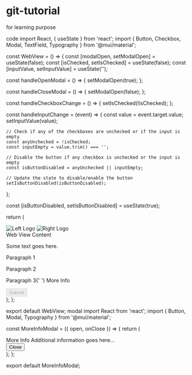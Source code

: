 # git-tutorial
for learning purpose

code 
import React, { useState } from 'react';
import { Button, Checkbox, Modal, TextField, Typography } from '@mui/material';

const WebView = () => {
  const [modalOpen, setModalOpen] = useState(false);
  const [isChecked, setIsChecked] = useState(false);
  const [inputValue, setInputValue] = useState('');

  const handleOpenModal = () => {
    setModalOpen(true);
  };

  const handleCloseModal = () => {
    setModalOpen(false);
  };

  const handleCheckboxChange = () => {
    setIsChecked(!isChecked);
  };

  const handleInputChange = (event) => {
    const value = event.target.value;
    setInputValue(value);

    // Check if any of the checkboxes are unchecked or if the input is empty
    const anyUnchecked = !isChecked;
    const inputEmpty = value.trim() === '';

    // Disable the button if any checkbox is unchecked or the input is empty
    const isButtonDisabled = anyUnchecked || inputEmpty;

    // Update the state to disable/enable the button
    setIsButtonDisabled(isButtonDisabled);
  };

  const [isButtonDisabled, setIsButtonDisabled] = useState(true);

  return (
    <div className="p-4">
      <div className="flex justify-between items-center">
        <img src="left-logo.png" alt="Left Logo" className="w-16 h-16" />
        <img src="right-logo.png" alt="Right Logo" className="w-16 h-16" />
      </div>
      <div>
        <Typography variant="h6" className="my-4">
          Web View Content
        </Typography>
        <p>Some text goes here.</p>
      </div>
      <div className="mt-4">
        <TextField
          label="Adhar Number / VID Number"
          variant="outlined"
          fullWidth
          value={inputValue}
          onChange={handleInputChange}
        />
      </div>
      <div className="mt-4">
        <Checkbox checked={isChecked} onChange={handleCheckboxChange} />
        <p>Paragraph 1</p>
        <Checkbox checked={isChecked} onChange={handleCheckboxChange} />
        <p>Paragraph 2</p>
        <Checkbox checked={isChecked} onChange={handleCheckboxChange} />
        <p>
          Paragraph 3{' '}
          <span className="text-blue-600 cursor-pointer" onClick={handleOpenModal}>
            More Info
          </span>
        </p>
      </div>
      <div className="mt-4">
        <Button
          variant="contained"
          color="primary"
          disabled={isButtonDisabled}
        >
          Submit
        </Button>
      </div>
      <MoreInfoModal open={modalOpen} onClose={handleCloseModal} />
    </div>
  );
};

export default WebView;
modal
import React from 'react';
import { Button, Modal, Typography } from '@mui/material';

const MoreInfoModal = ({ open, onClose }) => {
  return (
    <Modal open={open} onClose={onClose}>
      <div className="p-4 bg-white rounded-lg">
        <Typography variant="h6" className="mb-4">
          More Info
        </Typography>
        <Typography variant="body1">
          Additional information goes here...
        </Typography>
        <div className="mt-4 text-center">
          <Button variant="contained" onClick={onClose}>
            Close
          </Button>
        </div>
      </div>
    </Modal>
  );
};

export default MoreInfoModal;
